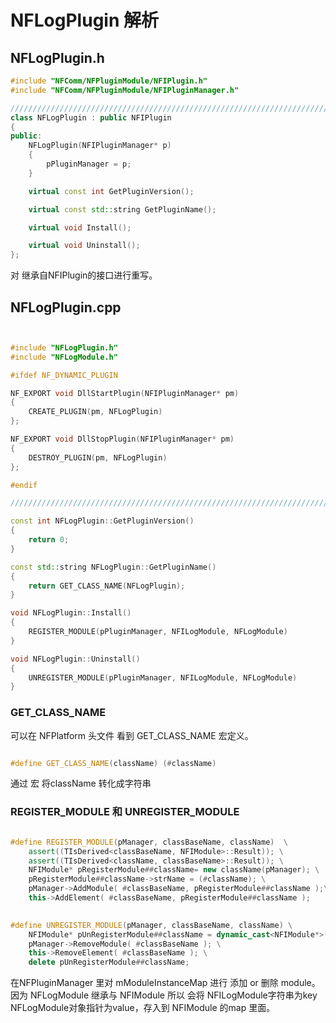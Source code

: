 # NFLogPlugin 解析

## NFLogPlugin.h 

```c++
#include "NFComm/NFPluginModule/NFIPlugin.h"
#include "NFComm/NFPluginModule/NFIPluginManager.h"

//////////////////////////////////////////////////////////////////////////
class NFLogPlugin : public NFIPlugin
{
public:
    NFLogPlugin(NFIPluginManager* p)
    {
        pPluginManager = p;
    }

    virtual const int GetPluginVersion();

    virtual const std::string GetPluginName();

    virtual void Install();

    virtual void Uninstall();
};

```
对 继承自NFIPlugin的接口进行重写。

## NFLogPlugin.cpp

```c++


#include "NFLogPlugin.h"
#include "NFLogModule.h"

#ifdef NF_DYNAMIC_PLUGIN

NF_EXPORT void DllStartPlugin(NFIPluginManager* pm)
{
    CREATE_PLUGIN(pm, NFLogPlugin)
};

NF_EXPORT void DllStopPlugin(NFIPluginManager* pm)
{
    DESTROY_PLUGIN(pm, NFLogPlugin)
};

#endif

//////////////////////////////////////////////////////////////////////////

const int NFLogPlugin::GetPluginVersion()
{
    return 0;
}

const std::string NFLogPlugin::GetPluginName()
{
	return GET_CLASS_NAME(NFLogPlugin);
}

void NFLogPlugin::Install()
{
    REGISTER_MODULE(pPluginManager, NFILogModule, NFLogModule)
}

void NFLogPlugin::Uninstall()
{
    UNREGISTER_MODULE(pPluginManager, NFILogModule, NFLogModule)
}

```

### GET_CLASS_NAME

可以在 NFPlatform 头文件 看到 GET_CLASS_NAME 宏定义。
```c++

#define GET_CLASS_NAME(className) (#className)

```
通过 宏 将className 转化成字符串


### REGISTER_MODULE 和 UNREGISTER_MODULE 

```c++

#define REGISTER_MODULE(pManager, classBaseName, className)  \
	assert((TIsDerived<classBaseName, NFIModule>::Result));	\
	assert((TIsDerived<className, classBaseName>::Result));	\
	NFIModule* pRegisterModule##className= new className(pManager); \
    pRegisterModule##className->strName = (#className); \
    pManager->AddModule( #classBaseName, pRegisterModule##className );\
    this->AddElement( #classBaseName, pRegisterModule##className );

    
#define UNREGISTER_MODULE(pManager, classBaseName, className) \
    NFIModule* pUnRegisterModule##className = dynamic_cast<NFIModule*>( pManager->FindModule( #classBaseName )); \
	pManager->RemoveModule( #classBaseName ); \
    this->RemoveElement( #classBaseName ); \
    delete pUnRegisterModule##className;
```

在NFPluginManager 里对 mModuleInstanceMap 进行 添加 or 删除 module。
因为 NFLogModule 继承与 NFIModule  所以 会将 NFILogModule字符串为key  NFLogModule对象指针为value，存入到 NFIModule 的map 里面。
